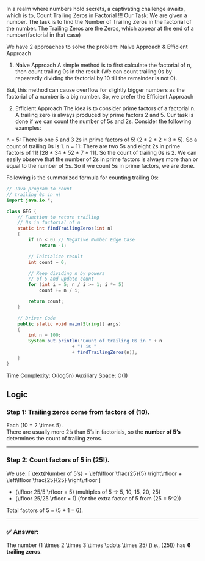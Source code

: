 In a realm where numbers hold secrets, a captivating challenge awaits, which is to, Count Trailing Zeros in Factorial !!! 
Our Task: We are given a number. The task is to find the Number of Trailing Zeros in the factorial of the number.
The Trailing Zeros are the Zeros, which appear at the end of a number(factorial in that case)

We have 2 approaches to solve the problem: Naive Approach & Efficient Approach

1) Naive Approach
A simple method is to first calculate the factorial of n, then count trailing 0s in the result (We can count trailing 0s by repeatedly dividing the factorial by 10 till the remainder is not 0).

But, this method can cause overflow for slightly bigger numbers as the factorial of a number is a big number. So, we prefer the Efficient Approach

2) Efficient Approach
The idea is to consider prime factors of a factorial n. A trailing zero is always produced by prime factors 2 and 5. Our task is done if we can count the number of 5s and 2s. Consider the following examples:

n = 5: There is one 5 and 3 2s in prime factors of 5! (2 * 2 * 2 * 3 * 5). So a count of trailing 0s is 1.
n = 11: There are two 5s and eight 2s in prime factors of 11! (28 * 34 * 52 * 7 * 11). So the count of trailing 0s is 2.
We can easily observe that the number of 2s in prime factors is always more than or equal to the number of 5s. So if we count 5s in prime factors, we are done.

Following is the summarized formula for counting trailing 0s:

```java
// Java program to count
// trailing 0s in n!
import java.io.*;

class GFG {
	// Function to return trailing
	// 0s in factorial of n
	static int findTrailingZeros(int n)
	{
		if (n < 0) // Negative Number Edge Case
			return -1;

		// Initialize result
		int count = 0;

		// Keep dividing n by powers
		// of 5 and update count
		for (int i = 5; n / i >= 1; i *= 5)
			count += n / i;

		return count;
	}

	// Driver Code
	public static void main(String[] args)
	{
		int n = 100;
		System.out.println("Count of trailing 0s in " + n
						+ "! is "
						+ findTrailingZeros(n));
	}
}
```

Time Complexity: O(log5n)
Auxiliary Space: O(1)

## Logic
### Step 1: Trailing zeros come from factors of \(10\).
Each \(10 = 2 \times 5\).  
There are usually more 2’s than 5’s in factorials, so the **number of 5’s** determines the count of trailing zeros.

---

### Step 2: Count factors of 5 in \(25!\).
We use:
\[
\text{Number of 5’s} = \left\lfloor \frac{25}{5} \right\rfloor + \left\lfloor \frac{25}{25} \right\rfloor
\]

- \(\lfloor 25/5 \rfloor = 5\) (multiples of 5 → 5, 10, 15, 20, 25)  
- \(\lfloor 25/25 \rfloor = 1\) (for the extra factor of 5 from \(25 = 5^2\))  

Total factors of 5 = \(5 + 1 = 6\).

---

### ✅ Answer:
The number \(1 \times 2 \times 3 \times \cdots \times 25\) (i.e., \(25!\)) has **6 trailing zeros**.